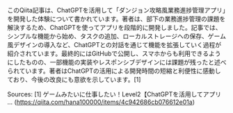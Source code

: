 このQiita記事は、ChatGPTを活用して「ダンジョン攻略風業務進捗管理アプリ」を開発した体験について書かれています。著者は、部下の業務進捗管理の課題を解決するため、ChatGPTを使ってアプリを段階的に開発しました。記事では、シンプルな機能から始め、タスクの追加、ローカルストレージへの保存、ゲーム風デザインの導入など、ChatGPTとの対話を通じて機能を拡張していく過程が紹介されています。最終的にはGitHubで公開し、スマホからも利用できるようにしたものの、一部機能の実装やレスポンシブデザインには課題が残ったと述べられています。著者はChatGPTの活用による開発時間の短縮と利便性に感動しており、今後の改良にも意欲を示しています。[1]

Sources:
[1] ゲームみたいに仕事したい！Level2【ChatGPTを活用してアプリ ... (https://qiita.com/hana100000/items/4c942686cb076612e01a)